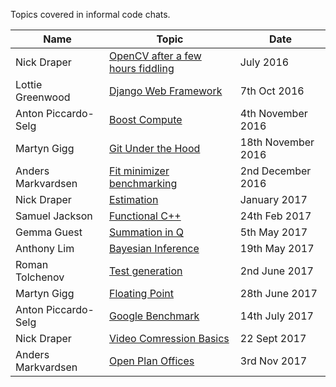 Topics covered in informal code chats.

Name | Topic | Date
--- | --- | --- |
Nick Draper | [OpenCV after a few hours fiddling](https://docs.google.com/presentation/d/1o2zA2BiEVf9snE2ieivyo_BOtTcYNdKZHKkCBJCuTZ8/edit?usp=sharing) | July 2016 |
Lottie Greenwood | [Django Web Framework](MaterialPresented/Django-Web-Framework-7thOct2016-greenwood.pptx) | 7th Oct 2016 |
Anton Piccardo-Selg | [Boost Compute](https://antonpiccardoselg.github.io/slides/boost_compute/#/) | 4th November 2016 |
Martyn Gigg | [Git Under the Hood](MaterialPresented/git-under-the-hood.pdf) | 18th November 2016 |
Anders Markvardsen | [Fit minimizer benchmarking](MaterialPresented/Fit-minimizer-benchmarking-2ndDec2016-markvardsen.pptx) | 2nd December 2016 |
Nick Draper | [Estimation](https://docs.google.com/presentation/d/1T6k3G5dkapNhmgq2ak2WDn3jQkiuLkAFo9wfFCDzyis/edit?usp=sharing) | January 2017 |
Samuel Jackson | [Functional C++](http://slides.com/samueljackson-1/deck) | 24th Feb 2017 |
Gemma Guest | [Summation in Q](http://slides.com/gemmaguest/summation_in_q) | 5th May 2017 |
Anthony Lim | [Bayesian Inference](MaterialPresented/bays.pptx) | 19th May 2017 |
Roman Tolchenov | [Test generation](https://gitpitch.com/mantid-roman/testingtalk) | 2nd June 2017 |
Martyn Gigg | [Floating Point](MaterialPresented/how-are-real-numbers-represented-by-a-computer.pdf) | 28th June 2017 |
Anton Piccardo-Selg | [Google Benchmark](https://antonpiccardoselg.github.io/slides/micro_benchmarking/#/) | 14th July 2017 |
Nick Draper | [Video Comression Basics](MaterialPresented/videocompressionbasics-mpeg2.ppt) | 22 Sept 2017 |
Anders Markvardsen | [Open Plan Offices](MaterialPresented/Open_plan_office.pptx) | 3rd Nov 2017 |
